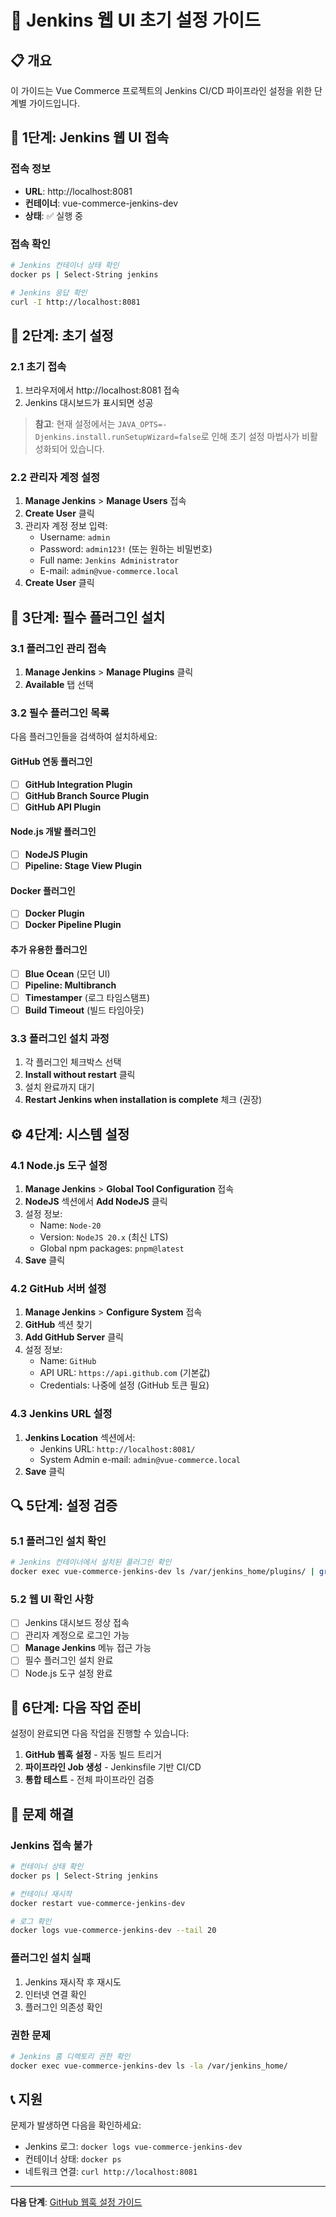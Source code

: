 # 🚀 Jenkins 웹 UI 초기 설정 가이드

## 📋 개요

이 가이드는 Vue Commerce 프로젝트의 Jenkins CI/CD 파이프라인 설정을 위한 단계별 가이드입니다.

## 🔧 1단계: Jenkins 웹 UI 접속

### 접속 정보

- **URL**: http://localhost:8081
- **컨테이너**: vue-commerce-jenkins-dev
- **상태**: ✅ 실행 중

### 접속 확인

```bash
# Jenkins 컨테이너 상태 확인
docker ps | Select-String jenkins

# Jenkins 응답 확인
curl -I http://localhost:8081
```

## 🔑 2단계: 초기 설정

### 2.1 초기 접속

1. 브라우저에서 http://localhost:8081 접속
2. Jenkins 대시보드가 표시되면 성공

> **참고**: 현재 설정에서는 `JAVA_OPTS=-Djenkins.install.runSetupWizard=false`로 인해 초기 설정 마법사가 비활성화되어 있습니다.

### 2.2 관리자 계정 설정

1. **Manage Jenkins** > **Manage Users** 접속
2. **Create User** 클릭
3. 관리자 계정 정보 입력:
   - Username: `admin`
   - Password: `admin123!` (또는 원하는 비밀번호)
   - Full name: `Jenkins Administrator`
   - E-mail: `admin@vue-commerce.local`
4. **Create User** 클릭

## 🔌 3단계: 필수 플러그인 설치

### 3.1 플러그인 관리 접속

1. **Manage Jenkins** > **Manage Plugins** 클릭
2. **Available** 탭 선택

### 3.2 필수 플러그인 목록

다음 플러그인들을 검색하여 설치하세요:

#### GitHub 연동 플러그인

- [ ] **GitHub Integration Plugin**
- [ ] **GitHub Branch Source Plugin**
- [ ] **GitHub API Plugin**

#### Node.js 개발 플러그인

- [ ] **NodeJS Plugin**
- [ ] **Pipeline: Stage View Plugin**

#### Docker 플러그인

- [ ] **Docker Plugin**
- [ ] **Docker Pipeline Plugin**

#### 추가 유용한 플러그인

- [ ] **Blue Ocean** (모던 UI)
- [ ] **Pipeline: Multibranch**
- [ ] **Timestamper** (로그 타임스탬프)
- [ ] **Build Timeout** (빌드 타임아웃)

### 3.3 플러그인 설치 과정

1. 각 플러그인 체크박스 선택
2. **Install without restart** 클릭
3. 설치 완료까지 대기
4. **Restart Jenkins when installation is complete** 체크 (권장)

## ⚙️ 4단계: 시스템 설정

### 4.1 Node.js 도구 설정

1. **Manage Jenkins** > **Global Tool Configuration** 접속
2. **NodeJS** 섹션에서 **Add NodeJS** 클릭
3. 설정 정보:
   - Name: `Node-20`
   - Version: `NodeJS 20.x` (최신 LTS)
   - Global npm packages: `pnpm@latest`
4. **Save** 클릭

### 4.2 GitHub 서버 설정

1. **Manage Jenkins** > **Configure System** 접속
2. **GitHub** 섹션 찾기
3. **Add GitHub Server** 클릭
4. 설정 정보:
   - Name: `GitHub`
   - API URL: `https://api.github.com` (기본값)
   - Credentials: 나중에 설정 (GitHub 토큰 필요)

### 4.3 Jenkins URL 설정

1. **Jenkins Location** 섹션에서:
   - Jenkins URL: `http://localhost:8081/`
   - System Admin e-mail: `admin@vue-commerce.local`
2. **Save** 클릭

## 🔍 5단계: 설정 검증

### 5.1 플러그인 설치 확인

```bash
# Jenkins 컨테이너에서 설치된 플러그인 확인
docker exec vue-commerce-jenkins-dev ls /var/jenkins_home/plugins/ | grep -E "(github|nodejs|docker)"
```

### 5.2 웹 UI 확인 사항

- [ ] Jenkins 대시보드 정상 접속
- [ ] 관리자 계정으로 로그인 가능
- [ ] **Manage Jenkins** 메뉴 접근 가능
- [ ] 필수 플러그인 설치 완료
- [ ] Node.js 도구 설정 완료

## 🎯 6단계: 다음 작업 준비

설정이 완료되면 다음 작업을 진행할 수 있습니다:

1. **GitHub 웹훅 설정** - 자동 빌드 트리거
2. **파이프라인 Job 생성** - Jenkinsfile 기반 CI/CD
3. **통합 테스트** - 전체 파이프라인 검증

## 🚨 문제 해결

### Jenkins 접속 불가

```bash
# 컨테이너 상태 확인
docker ps | Select-String jenkins

# 컨테이너 재시작
docker restart vue-commerce-jenkins-dev

# 로그 확인
docker logs vue-commerce-jenkins-dev --tail 20
```

### 플러그인 설치 실패

1. Jenkins 재시작 후 재시도
2. 인터넷 연결 확인
3. 플러그인 의존성 확인

### 권한 문제

```bash
# Jenkins 홈 디렉토리 권한 확인
docker exec vue-commerce-jenkins-dev ls -la /var/jenkins_home/
```

## 📞 지원

문제가 발생하면 다음을 확인하세요:

- Jenkins 로그: `docker logs vue-commerce-jenkins-dev`
- 컨테이너 상태: `docker ps`
- 네트워크 연결: `curl http://localhost:8081`

---

**다음 단계**: [GitHub 웹훅 설정 가이드](./github-webhook-setup.md)
